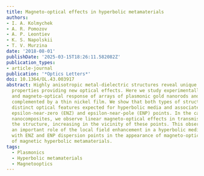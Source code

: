 ```yaml
---
title: Magneto-optical effects in hyperbolic metamaterials
authors:
- I. A. Kolmychek
- A. R. Pomozov
- A. P. Leontiev
- K. S. Napolskii
- T. V. Murzina
date: '2018-08-01'
publishDate: '2025-03-15T18:26:11.582082Z'
publication_types:
- article-journal
publication: '*Optics Letters*'
doi: 10.1364/OL.43.003917
abstract: Highly anisotropic metal-dielectric structures reveal unique dispersion
  properties providing new optical effects. Here we study experimentally linear optical
  and magneto-optical response of arrays of plasmonic gold nanorods and similar structures
  complemented by a thin nickel film. We show that both types of structures reveal
  distinct optical features expected for hyperbolic media and associated with the
  epsilon-near-zero (ENZ) and epsilon-near-pole (ENP) points. In the case of Ni-containing
  nanocomposites, we observe linear magneto-optical effects in transmission through
  the structure, increasing in the vicinity of these points. This observation reveals
  an important role of the local field enhancement in a hyperbolic medium associated
  with ENZ and ENP dispersion points in the appearance of magneto-optical activity
  of magnetic hyperbolic metamaterials.
tags:
  - Plasmonics
  - Hyperbolic metamaterials
  - Magnetooptics
---
```

